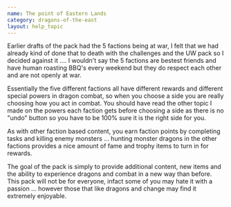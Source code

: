 ```yaml
---
name: The point of Eastern Lands
category: dragons-of-the-east
layout: help_topic
---
```

Earlier drafts of the pack had the 5 factions being at war, I felt that we had already kind of done that to death with the challenges and the UW pack so I decided against it .... I wouldn't say the 5 factions are bestest friends and have human roasting BBQ's every weekend but they do respect each other and are not openly at war.

Essentially the five different factions all have different rewards and different special powers in dragon combat, so when you choose a side you are really choosing how you act in combat. You should have read the other topic I made on the powers each faction gets before choosing a side as there is no "undo" button so you have to be 100% sure it is the right side for you.

As with other faction based content, you earn faction points by completing tasks and killing enemy monsters ... hunting monster dragons in the other factions provides a nice amount of fame and trophy items to turn in for rewards.

The goal of the pack is simply to provide additional content, new items and the ability to experience dragons and combat in a new way than before. This pack will not be for everyone, infact some of you may hate it with a passion ... however those that like dragons and change may find it extremely enjoyable.
